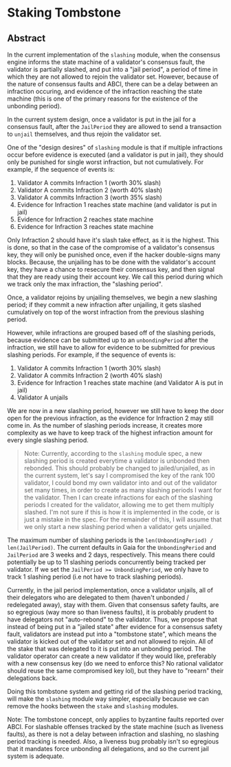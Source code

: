 # Staking Tombstone

## Abstract

In the current implementation of the `slashing` module, when the consensus engine informs the state machine of a validator's consensus fault, the validator is partially slashed, and put into a "jail period", a period of time in which they are not allowed to rejoin the validator set.  However, because of the nature of consensus faults and ABCI, there can be a delay between an infraction occuring, and evidence of the infraction reaching the state machine (this is one of the primary reasons for the existence of the unbonding period).

In the current system design, once a validator is put in the jail for a consensus fault, after the `JailPeriod` they are allowed to send a transaction to `unjail` themselves, and thus rejoin the validator set.

One of the "design desires" of `slashing` module is that if multiple infractions occur before evidence is executed (and a validator is put in jail), they should only be punished for single worst infraction, but not cumulatively.  For example, if the sequence of events is:
1. Validator A commits Infraction 1 (worth 30% slash)
2. Validator A commits Infraction 2 (worth 40% slash)
3. Validator A commits Infraction 3 (worth 35% slash)
4. Evidence for Infraction 1 reaches state machine (and validator is put in jail)
5. Evidence for Infraction 2 reaches state machine
6. Evidence for Infraction 3 reaches state machine
   
Only Infraction 2 should have it's slash take effect, as it is the highest.  This is done, so that in the case of the compromise of a validator's consensus key, they will only be punished once, even if the hacker double-signs many blocks.  Because, the unjailing has to be done with the validator's account key, they have a chance to resecure their consensus key, and then signal that they are ready using their account key.  We call this period during which we track only the max infraction, the "slashing period".

Once, a validator rejoins by unjailing themselves, we begin a new slashing period; if they commit a new infraction after unjailing, it gets slashed cumulatively on top of the worst infraction from the previous slashing period.

However, while infractions are grouped based off of the slashing periods, because evidence can be submitted up to an `unbondingPeriod` after the infraction, we still have to allow for evidence to be submitted for previous slashing periods.  For example, if the sequence of events is:
1. Validator A commits Infraction 1 (worth 30% slash)
2. Validator A commits Infraction 2 (worth 40% slash)
3. Evidence for Infraction 1 reaches state machine (and Validator A is put in jail)
4. Validator A unjails
   
We are now in a new slashing period, however we still have to keep the door open for the previous infraction, as the evidence for Infraction 2 may still come in. As the number of slashing periods increase, it creates more complexity as we have to keep track of the highest infraction amount for every single slashing period.

> Note:  Currently, according to the `slashing` module spec, a new slashing period is created everytime a validator is unbonded then rebonded.  This should probably be changed to jailed/unjailed, as in the current system, let's say I compromised the key of the rank 100 validator, I could bond my own validator into and out of the validator set many times, in order to create as many slashing periods I want for the validator.  Then I can create infractions for each of the slashing periods I created for the validator, allowing me to get them multiply slashed. I'm not sure if this is how it is implemented in the code, or is just a mistake in the spec.  For the remainder of this, I will assume that we only start a new slashing period when a validator gets unjailed.

The maximum number of slashing periods is the `len(UnbondingPeriod) / len(JailPeriod)`.  The current defaults in Gaia for the `UnbondingPeriod` and `JailPeriod` are 3 weeks and 2 days, respectively.  This means there could potentially be up to 11 slashing periods concurrently being tracked per validator.  If we set the `JailPeriod >= UnbondingPeriod`, we only have to track 1 slashing period (i.e not have to track slashing periods).

Currently, in the jail period implementation, once a validator unjails, all of their delegators who are delegated to them (haven't unbonded / redelegated away), stay with them.  Given that consensus safety faults, are so egregious (way more so than liveness faults), it is probably prudent to have delegators not "auto-rebond" to the validator. Thus, we propose that instead of being put in a "jailed state" after evidence for a consensus safety fault, validators are instead put into a "tombstone state", which means the validator is kicked out of the validator set and not allowed to rejoin.  All of the stake that was delegated to it is put into an unbonding period.  The validator operator can create a new validator if they would like, preferably with a new consensus key (do we need to enforce this?  No rational validator should reuse the same compromised key lol), but they have to "reearn" their delegations back.

Doing this tombstone system and getting rid of the slashing period tracking, will make the `slashing` module way simpler, especially because we can remove the hooks between the `stake` and `slashing` modules.

Note: The tombstone concept, only applies to byzantine faults reported over ABCI.  For slashable offenses tracked by the state machine (such as liveness faults), as there is not a delay between infraction and slashing, no slashing period tracking is needed. Also, a liveness bug probably isn't so egregious that it mandates force unbonding all delegations, and so the current jail system is adequate.

<!-- 
First, part of the design of the `stake` module is that delegators should be slashed for the infractions that happened during blocks that they were delegated to the offending validator, however, they should not be slashed for infractions that their voting power did not contribute to.

Thus, if the sequence of events is:
1. Validator A commits Infraction 1
2. Delegator X delegates to Validator A
3. Evidence for Infraction 1 reaches state machine
Delegator X should not be slashed.

Similarly, if the sequence of events is:
1. Delegator X delegates to Validator A
2. Delegator X unbonds from Validator A and begins unbonding period
3. Validator A commits Infraction 1
4. Evidence for Infraction 1 reaches state machine
5. Delegator X finishes unbonding.
Delegator X should not be slashed. -->



